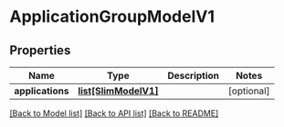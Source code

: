 # ApplicationGroupModelV1

## Properties
Name | Type | Description | Notes
------------ | ------------- | ------------- | -------------
**applications** | [**list[SlimModelV1]**](SlimModelV1.md) |  | [optional] 

[[Back to Model list]](../README.md#documentation-for-models) [[Back to API list]](../README.md#documentation-for-api-endpoints) [[Back to README]](../README.md)


